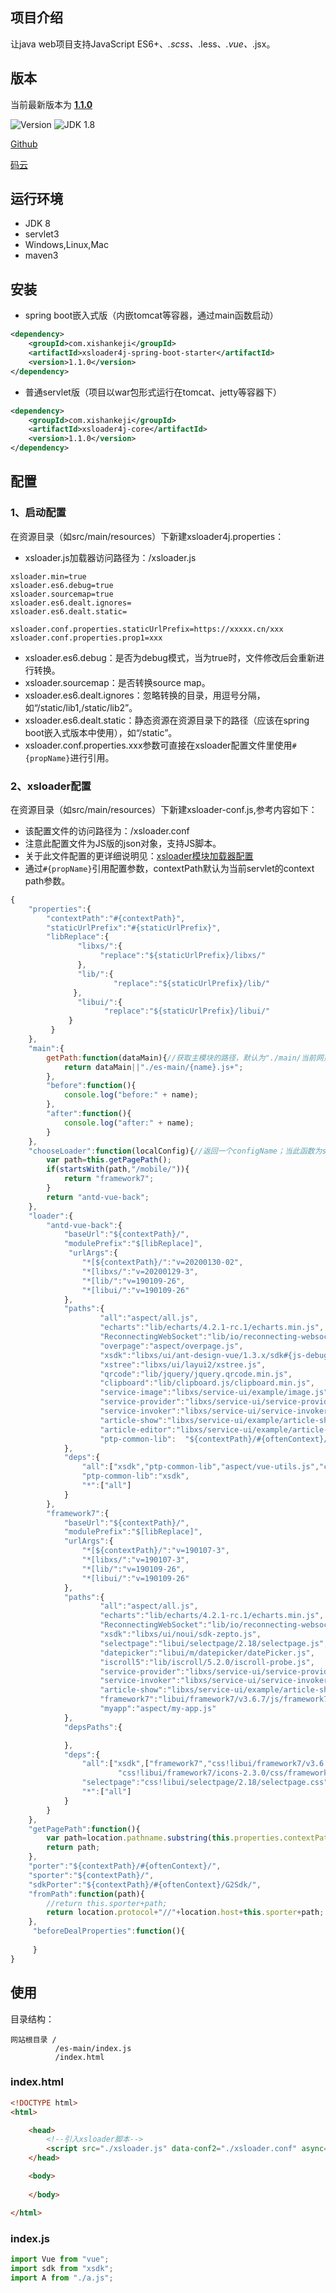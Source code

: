 ## 项目介绍
让java web项目支持JavaScript ES6+、*.scss、*.less、*.vue、*.jsx。
## 版本
当前最新版本为  [**1.1.0**](https://mvnrepository.com/artifact/com.xishankeji/xsloader4j-core)

![Version](https://img.shields.io/badge/Version-1.1.0-brightgreen.svg)
![JDK 1.8](https://img.shields.io/badge/JDK-1.8-green.svg)

[Github](https://github.com/gzxishan/xsloader4j)

[码云](https://gitee.com/xishankeji/xsloader4j)

## 运行环境
- JDK 8
- servlet3
- Windows,Linux,Mac
- maven3

## 安装
- spring boot嵌入式版（内嵌tomcat等容器，通过main函数启动）
```xml
<dependency>
    <groupId>com.xishankeji</groupId>
    <artifactId>xsloader4j-spring-boot-starter</artifactId>
    <version>1.1.0</version>
</dependency>
```
- 普通servlet版（项目以war包形式运行在tomcat、jetty等容器下）
```xml
<dependency>
    <groupId>com.xishankeji</groupId>
    <artifactId>xsloader4j-core</artifactId>
    <version>1.1.0</version>
</dependency>
```
## 配置

### 1、启动配置
在资源目录（如src/main/resources）下新建xsloader4j.properties：
- xsloader.js加载器访问路径为：/xsloader.js

```properties
xsloader.min=true
xsloader.es6.debug=true
xsloader.sourcemap=true
xsloader.es6.dealt.ignores=
xsloader.es6.dealt.static=

xsloader.conf.properties.staticUrlPrefix=https://xxxxx.cn/xxx
xsloader.conf.properties.prop1=xxx

```
- xsloader.es6.debug：是否为debug模式，当为true时，文件修改后会重新进行转换。
- xsloader.sourcemap：是否转换source map。
- xsloader.es6.dealt.ignores：忽略转换的目录，用逗号分隔，如“/static/lib1,/static/lib2”。
- xsloader.es6.dealt.static：静态资源在资源目录下的路径（应该在spring boot嵌入式版本中使用），如“/static”。
- xsloader.conf.properties.xxx参数可直接在xsloader配置文件里使用`#{propName}`进行引用。

### 2、xsloader配置
在资源目录（如src/main/resources）下新建xsloader-conf.js,参考内容如下：
- 该配置文件的访问路径为：/xsloader.conf
- 注意此配置文件为JS版的json对象，支持JS脚本。
- 关于此文件配置的更详细说明见：[xsloader模块加载器配置](https://github.com/gzxishan/xsloader/wiki/7.xsloader配置服务)
- 通过`#{propName}`引用配置参数，contextPath默认为当前servlet的context path参数。

```JavaScript
{
	"properties":{
		"contextPath":"#{contextPath}",
		"staticUrlPrefix":"#{staticUrlPrefix}",
		"libReplace":{
               "libxs/":{
                    "replace":"${staticUrlPrefix}/libxs/"
               },
               "lib/":{
                       "replace":"${staticUrlPrefix}/lib/"
              },
               "libui/":{
                     "replace":"${staticUrlPrefix}/libui/"
             }
         }
	},
	"main":{
		getPath:function(dataMain){//获取主模块的路径，默认为"./main/当前网页名.js"
    		return dataMain||"./es-main/{name}.js+";
    	},
		"before":function(){
			console.log("before:" + name);
		},
		"after":function(){
			console.log("after:" + name);
		}
	},
	"chooseLoader":function(localConfig){//返回一个configName；当此函数为service全局配置的函数时，localConfig为应用的配置对象;本地配置调用时，localConfig为null。
		var path=this.getPagePath();
        if(startsWith(path,"/mobile/")){
            return "framework7";
        }
        return "antd-vue-back";
	},
	"loader":{
		"antd-vue-back":{
            "baseUrl":"${contextPath}/",
            "modulePrefix":"$[libReplace]",
             "urlArgs":{
                "*[${contextPath}/":"v=20200130-02",
                "*[libxs/":"v=20200129-3",
                "*[lib/":"v=190109-26",
                "*[libui/":"v=190109-26"
            },
            "paths":{
                    "all":"aspect/all.js",
                    "echarts":"lib/echarts/4.2.1-rc.1/echarts.min.js",
                    "ReconnectingWebSocket":"lib/io/reconnecting-websocket.js",
                    "overpage":"aspect/overpage.js",
                    "xsdk":"libxs/ui/ant-design-vue/1.3.x/sdk#{js-debug}.js",
                    "xstree":"libxs/ui/layui2/xstree.js",
                    "qrcode":"lib/jquery/jquery.qrcode.min.js",
                    "clipboard":"lib/clipboard.js/clipboard.min.js",
                    "service-image":"libxs/service-ui/example/image.js",
                    "service-provider":"libxs/service-ui/service-provider.js",
                    "service-invoker":"libxs/service-ui/service-invoker.js",
                    "article-show":"libxs/service-ui/example/article-show.js",
                    "article-editor":"libxs/service-ui/example/article-editor.js",
                    "ptp-common-lib":  "${contextPath}/#{oftenContext}/G2Sdk/**=appid=${baseAppid}/common-lib/widgets-pc.js"
            },
            "deps":{
                "all":["xsdk","ptp-common-lib","aspect/vue-utils.js","css!aspect/all-pc.scss"],
                "ptp-common-lib":"xsdk",
                "*":["all"]
            }
        },
		"framework7":{
            "baseUrl":"${contextPath}/",
            "modulePrefix":"$[libReplace]",
            "urlArgs":{
                "*[${contextPath}/":"v=190107-3",
                "*[libxs/":"v=190107-3",
                "*[lib/":"v=190109-26",
                "*[libui/":"v=190109-26"
            },
            "paths":{
                    "all":"aspect/all.js",
                    "echarts":"lib/echarts/4.2.1-rc.1/echarts.min.js",
                    "ReconnectingWebSocket":"lib/io/reconnecting-websocket.js",
                    "xsdk":"libxs/ui/noui/sdk-zepto.js",
                    "selectpage":"libui/selectpage/2.18/selectpage.js",
                    "datepicker":"libui/m/datepicker/datePicker.js",
                    "iscroll5":"lib/iscroll/5.2.0/iscroll-probe.js",
                    "service-provider":"libxs/service-ui/service-provider.js",
                    "service-invoker":"libxs/service-ui/service-invoker.js",
                    "article-show":"libxs/service-ui/example/article-show.js",
                    "framework7":"libui/framework7/v3.6.7/js/framework7.min.js",
                    "myapp":"aspect/my-app.js"
            },
            "depsPaths":{

            },
            "deps":{
                "all":["xsdk",["framework7","css!libui/framework7/v3.6.7/css/framework7.min.css",
                        "css!libui/framework7/icons-2.3.0/css/framework7-icons.css"]],
                "selectpage":"css!libui/selectpage/2.18/selectpage.css",
                "*":["all"]
            }
        }
	},
	"getPagePath":function(){
		var path=location.pathname.substring(this.properties.contextPath.length);
		return path;
	},
	"porter":"${contextPath}/#{oftenContext}/",
	"sporter":"${contextPath}/",
	"sdkPorter":"${contextPath}/#{oftenContext}/G2Sdk/",
	"fromPath":function(path){
		//return this.sporter+path;
		return location.protocol+"//"+location.host+this.sporter+path;
	},
     "beforeDealProperties":function(){
        
     }
}
```
## 使用
目录结构：
```
网站根目录 /
          /es-main/index.js
          /index.html
```

### index.html
```html
<!DOCTYPE html>
<html>

	<head>
	    <!--引入xsloader脚本-->
		<script src="./xsloader.js" data-conf2="./xsloader.conf" async="async" type="text/javascript" charset="utf-8"></script>
	</head>

	<body>
		
	</body>

</html>
```

### index.js
```JavaScript
import Vue from "vue";
import sdk from "xsdk";
import A from "./a.js";

```
